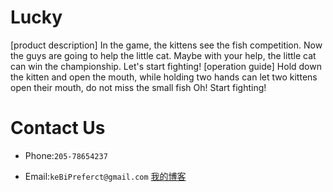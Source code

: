 # Lucky
[product description]
In the game, the kittens see the fish competition. Now the guys are going to help the little cat. Maybe with your help, the little cat can win the championship.
Let's start fighting!
[operation guide]
Hold down the kitten and open the mouth, while holding two hands can let two kittens open their mouth, do not miss the small fish Oh! Start fighting!

# Contact Us

* Phone:`205-78654237`

* Email:`keBiPreferct@gmail.com`
[我的博客](http:www.jianshu.com)
